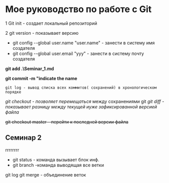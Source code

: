# Мое руководство по работе с Git

 1 Git init - создает локальный репозиторий

 2 git version - показывает версию

* git config --global user.name "user.name" - занести в систему имя создателя
* git config --global user.email "ууу" - занести в систему почту создателя

**git add .\Seminar_1.md**

**git commit -m "indicate the name**

``git log - вывод списка всех коммитов( сохранений) в хронологическом порядке``

*git checkout - позволяет перемещаться* между сохранениями
git
*git diff - показывает разницу между текущей иуже зафиксированной версией файла*

~~git checkout master - перейти к последней версии файла~~

## Семинар 2
rrrrrrrr
* git status - команда вызывает блок инф.
* git branch -команда выводящая все ветки

git log
git merge - объединение веток